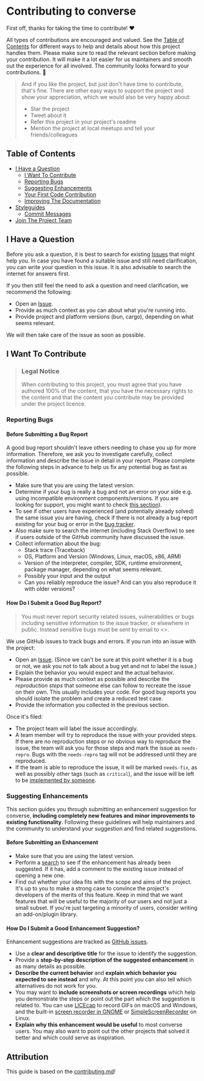 # Contributing to converse

First off, thanks for taking the time to contribute! ❤️

All
 types of contributions are encouraged and valued. See the [Table of 
Contents](#table-of-contents) for different ways to help and details 
about how this project handles them. Please make sure to read the 
relevant section before making your contribution. It will make it a lot 
easier for us maintainers and smooth out the experience for all 
involved. The community looks forward to your contributions. 🎉

> And if you like the project, but just don't have time to contribute, 
that's fine. There are other easy ways to support the project and show 
your appreciation, which we would also be very happy about:
> - Star the project
> - Tweet about it
> - Refer this project in your project's readme
> - Mention the project at local meetups and tell your friends/colleagues

<!-- omit in toc -->
## Table of Contents

- [I Have a Question](#i-have-a-question)
  - [I Want To Contribute](#i-want-to-contribute)
  - [Reporting Bugs](#reporting-bugs)
  - [Suggesting Enhancements](#suggesting-enhancements)
  - [Your First Code Contribution](#your-first-code-contribution)
  - [Improving The Documentation](#improving-the-documentation)
- [Styleguides](#styleguides)
  - [Commit Messages](#commit-messages)
- [Join The Project Team](#join-the-project-team)



## I Have a Question

Before you ask a question, it is best to search for existing 
[Issues](https://github.com/vishruth-thimmaiah/text/issues) that might 
help you. In case you have found a suitable issue and still need 
clarification, you can write your question in this issue. It is also 
advisable to search the internet for answers first.

If you then still feel the need to ask a question and need clarification, we recommend the following:

- Open an [Issue](https://github.com/vishruth-thimmaiah/text/issues/new).
- Provide as much context as you can about what you're running into.
- Provide project and platform versions (bun, cargo), depending on what seems relevant.

We will then take care of the issue as soon as possible.

## I Want To Contribute

> ### Legal Notice <!-- omit in toc -->
> When contributing to this project, you must agree that you have 
authored 100% of the content, that you have the necessary rights to the 
content and that the content you contribute may be provided under the 
project licence.

### Reporting Bugs

<!-- omit in toc -->
#### Before Submitting a Bug Report

A good bug report shouldn't leave others needing to chase you up for more
 information. Therefore, we ask you to investigate carefully, collect 
information and describe the issue in detail in your report. Please 
complete the following steps in advance to help us fix any potential bug
 as fast as possible.

- Make sure that you are using the latest version.
- Determine if your bug is really a bug and not an error on your side 
e.g. using incompatible environment components/versions. If you are looking for support, you
 might want to check [this section](#i-have-a-question)).
- To see if other users have experienced (and potentially already solved) the same 
issue you are having, check if there is not already a bug report 
existing for your bug or error in the [bug tracker](https://github.com/vishruth-thimmaiah/text/issues?q=label%3Abug).
- Also make sure to search the internet (including Stack Overflow) to see
 if users outside of the GitHub community have discussed the issue.
- Collect information about the bug:
  - Stack trace (Traceback)
  - OS, Platform and Version (Windows, Linux, macOS, x86, ARM)
  - Version of the interpreter, compiler, SDK, runtime environment, package manager, depending on what seems relevant.
  - Possibly your input and the output
  - Can you reliably reproduce the issue? And can you also reproduce it with older versions?

<!-- omit in toc -->
#### How Do I Submit a Good Bug Report?

> You must never report security related issues, vulnerabilities or bugs 
including sensitive information to the issue tracker, or elsewhere in 
public. Instead sensitive bugs must be sent by email to <>.
<!-- You may add a PGP key to allow the messages to be sent encrypted as well. -->

We use GitHub issues to track bugs and errors. If you run into an issue with the project:

- Open an [Issue](https://github.com/vishruth-thimmaiah/text/issues/new).
 (Since we can't be sure at this point whether it is a bug or not, we 
ask you not to talk about a bug yet and not to label the issue.)
- Explain the behavior you would expect and the actual behavior.
- Please provide as much context as possible and describe the 
*reproduction steps* that someone else can follow to recreate the issue 
on their own. This usually includes your code. For good bug reports you 
should isolate the problem and create a reduced test case.
- Provide the information you collected in the previous section.

Once it's filed:

- The project team will label the issue accordingly.
- A team member will try to reproduce the issue with your provided steps.
 If there are no reproduction steps or no obvious way to reproduce the 
issue, the team will ask you for those steps and mark the issue as 
`needs-repro`. Bugs with the `needs-repro` tag will not be addressed 
until they are reproduced.
- If the team is able to reproduce the 
issue, it will be marked `needs-fix`, as well as possibly other tags 
(such as `critical`), and the issue will be left to be [implemented by 
someone](#your-first-code-contribution).


### Suggesting Enhancements

This section guides you through submitting an enhancement suggestion for 
converse, **including completely new features and minor improvements to 
existing functionality**. Following these guidelines will help 
maintainers and the community to understand your suggestion and find 
related suggestions.

<!-- omit in toc -->
#### Before Submitting an Enhancement

- Make sure that you are using the latest version.
- Perform a [search](https://github.com/vishruth-thimmaiah/text/issues) to see if 
the enhancement has already been suggested. If it has, add a comment to 
the existing issue instead of opening a new one.
- Find out whether 
your idea fits with the scope and aims of the project. It's up to you to
 make a strong case to convince the project's developers of the merits 
of this feature. Keep in mind that we want features that will be useful 
to the majority of our users and not just a small subset. If you're just
 targeting a minority of users, consider writing an add-on/plugin 
library.

<!-- omit in toc -->
#### How Do I Submit a Good Enhancement Suggestion?

Enhancement suggestions are tracked as [GitHub issues](https://github.com/vishruth-thimmaiah/text/issues).

- Use a **clear and descriptive title** for the issue to identify the suggestion.
- Provide a **step-by-step description of the suggested enhancement** in as many details as possible.
- **Describe the current behavior** and **explain which behavior you 
expected to see instead** and why. At this point you can also tell which
 alternatives do not work for you.
- You may want to **include 
screenshots or screen recordings** which help you demonstrate the steps 
or point out the part which the suggestion is related to. You can use 
[LICEcap](https://www.cockos.com/licecap/) to record GIFs on macOS and 
Windows, and the built-in [screen recorder in 
GNOME](https://help.gnome.org/users/gnome-help/stable/screen-shot-record.html.en)
 or [SimpleScreenRecorder](https://github.com/MaartenBaert/ssr) on 
Linux. <!-- this should only be included if the project has a GUI -->
- **Explain why this enhancement would be useful** to most converse 
users. You may also want to point out the other projects that solved it 
better and which could serve as inspiration.

<!-- omit in toc -->
## Attribution
This guide is based on the [contributing.md](https://contributing.md/generator)!

